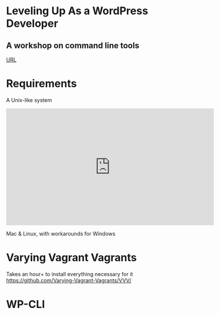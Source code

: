 # Leveling Up As a WordPress Developer

## A workshop on command line tools

[URL]()

# Requirements

A Unix-like system

<iframe width="560" height="315" src="https://www.youtube.com/embed/SpLRTAGa6bU" frameborder="0" allowfullscreen></iframe>

Mac & Linux, with workarounds for Windows

# Varying Vagrant Vagrants

Takes an hour+ to install everything necessary for it https://github.com/Varying-Vagrant-Vagrants/VVV/

# WP-CLI

